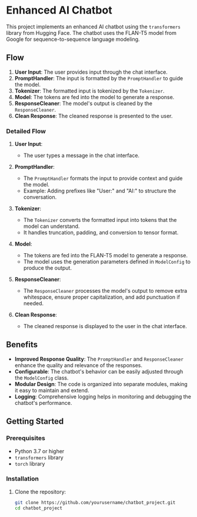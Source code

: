 # Enhanced AI Chatbot

This project implements an enhanced AI chatbot using the `transformers` library from Hugging Face. The chatbot uses the FLAN-T5 model from Google for sequence-to-sequence language modeling.

## Flow

1. **User Input**: The user provides input through the chat interface.
2. **PromptHandler**: The input is formatted by the `PromptHandler` to guide the model.
3. **Tokenizer**: The formatted input is tokenized by the `Tokenizer`.
4. **Model**: The tokens are fed into the model to generate a response.
5. **ResponseCleaner**: The model's output is cleaned by the `ResponseCleaner`.
6. **Clean Response**: The cleaned response is presented to the user.

### Detailed Flow

1. **User Input**:
   - The user types a message in the chat interface.

2. **PromptHandler**:
   - The `PromptHandler` formats the input to provide context and guide the model.
   - Example: Adding prefixes like "User:" and "AI:" to structure the conversation.

3. **Tokenizer**:
   - The `Tokenizer` converts the formatted input into tokens that the model can understand.
   - It handles truncation, padding, and conversion to tensor format.

4. **Model**:
   - The tokens are fed into the FLAN-T5 model to generate a response.
   - The model uses the generation parameters defined in `ModelConfig` to produce the output.

5. **ResponseCleaner**:
   - The `ResponseCleaner` processes the model's output to remove extra whitespace, ensure proper capitalization, and add punctuation if needed.

6. **Clean Response**:
   - The cleaned response is displayed to the user in the chat interface.

## Benefits

- **Improved Response Quality**: The `PromptHandler` and `ResponseCleaner` enhance the quality and relevance of the responses.
- **Configurable**: The chatbot's behavior can be easily adjusted through the `ModelConfig` class.
- **Modular Design**: The code is organized into separate modules, making it easy to maintain and extend.
- **Logging**: Comprehensive logging helps in monitoring and debugging the chatbot's performance.

## Getting Started

### Prerequisites

- Python 3.7 or higher
- `transformers` library
- `torch` library

### Installation

1. Clone the repository:
   ```sh
   git clone https://github.com/yourusername/chatbot_project.git
   cd chatbot_project